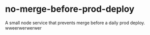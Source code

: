 # no-merge-before-prod-deploy
A small node service that prevents merge before a daily prod deploy.
wweerwerwerwer
